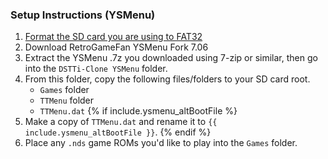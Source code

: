 ### Setup Instructions (YSMenu)

1. [Format the SD card you are using to FAT32](https://wiki.hacks.guide/wiki/Formatting_an_SD_card)
1. Download RetroGameFan YSMenu Fork 7.06
1. Extract the YSMenu .7z you downloaded using 7-zip or similar, then go into the `DSTTi-Clone YSMenu` folder.
1. From this folder, copy the following files/folders to your SD card root.
    - `Games` folder
    - `TTMenu` folder
    - `TTMenu.dat`
{% if include.ysmenu_altBootFile %}
1. Make a copy of `TTMenu.dat` and rename it to `{{ include.ysmenu_altBootFile }}`.
{% endif %}
1. Place any `.nds` game ROMs you'd like to play into the `Games` folder.
